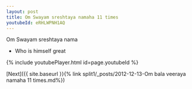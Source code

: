 ```yaml
---
layout: post
title: Om Swayam sreshtaya namaha 11 times
youtubeId: eRHLWPNH1AQ
---
```

 
 
Om Swayam sreshtaya nama 
 
 -  Who is himself great 
 
  
 
  
 
 
 
 
 
 


{% include youtubePlayer.html id=page.youtubeId %}
 
[Next]({{ site.baseurl }}{% link  split1/_posts/2012-12-13-Om bala veeraya namaha 11 times.md%})
 
